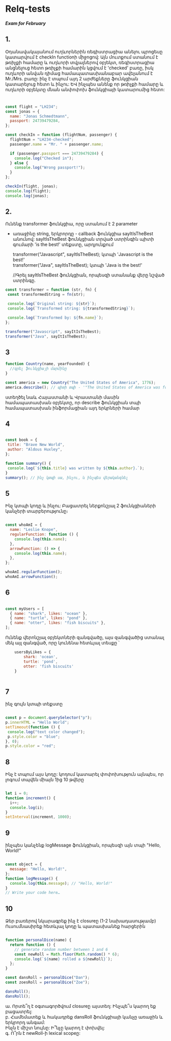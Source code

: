 # Relq-tests
##### Exam for February

## 1. 
Օդանավակայանում ուղևորներին ռեգիստրացիա անելու պրոցեսը կատարվում է 
 checkIn functionի միջոցով: Այն մուտքում ստանում է թռիչքի համարը և ուղևորի տվյալներով օբյեկտ,
 ռեգիստրացիա անցնելուց հետո թռիչքի համարին կցվում է 'checked' բառը, իսկ  ուղևորի
 անվան դիմաց համապատասխանաբար ավելանում է Mr./Mrs. բառը:
 ինչ է տպում այդ 2 արժեքները ֆունկցիան կատարելուց հետո և ինչու:
 ԵՎ ինչպես անենք որ թռիչքի համարը և ուղևորի օբյեկտը մնան անփոփոխ ֆունկցիայի կատարումից հետո:
#
```js story
const flight = "LH234";
const jonas = {
  name: "Jonas Schmedtmann",
  passport: 24739479284,
};

const checkIn = function (flightNum, passenger) {
  flightNum = "LH234-checked";
  passenger.name = "Mr. " + passenger.name;

  if (passenger.passport === 24739479284) {
    console.log("Checked in");
  } else {
    console.log("Wrong passport!");
  }
};

checkIn(flight, jonas);
console.log(flight);
console.log(jonas);
```

## 2. 
Ունենք transformer ֆունկցիա, որը ստանում է 2 parameter
 - առաջինը string, երկրորդը - callback ֆունկցիա sayItIsTheBest անունով:
 sayItIsTheBest ֆունկցիան տրված ստրինգին պիտի գումարի 'is the best!' տեքստը,
 արդյունքում 
 
     transformer("Javascript", sayItIsTheBest);  կտպի 'Javascript is the best!' <br/>
     transformer("Java", sayItIsTheBest);  կտպի 'Java is the best!'

     //Գրել sayItIsTheBest ֆունկցիան, որպեսզի ստանանք վերը նշված ստրինգը.	

 
 ``` js story
const transformer = function (str, fn) {
  const transformedString = fn(str);

  console.log(`Original string: ${str}`);
  console.log(`Transformed string: ${transformedString}`);

  console.log(`Transformed by: ${fn.name}`);
};

transformer("Javascript", sayItIsTheBest);
transformer("Java", sayItIsTheBest);

```

## 3
```js story
function Country(name, yearFounded) {
  //գրել ֆունկցիայի մարմինը
}

const america = new Country("The United States of America", 1776);
america.describe(); // պիտի տպի - '"The United States of America was founded in 1776';

```
ստեղծել նաև Հայաստանի և Վրաստանի մասին համապատասխան օբյեկտը,
 որ describe ֆունկցիան տպի համապատասխան ինֆորմացիան այդ երկրների համար

## 4
 
 ``` js story
 
const book = {
  title: "Brave New World",
  author: "Aldous Huxley",
};

function summary() {
  console.log(`${this.title} was written by ${this.author}.`);
}
summary(); // ինչ կտպի սա, ինչու, և ինչպես վերականգնել

```
## 5
 Ինչ կտպի կոդը և ինչու: Բացատրել ներքոնշյալ 2 ֆունկցիաների կանչերի տարբերությունը։ 

```js story

const whoAmI = {
  name: "Leslie Knope",
  regularFunction: function () {
    console.log(this.name);
  },
  arrowFunction: () => {
    console.log(this.name);
  },
};

whoAmI.regularFunction();
whoAmI.arrowFunction();

```

## 6
```js story

const myUsers = [
  { name: "shark", likes: "ocean" },
  { name: "turtle", likes: "pond" },
  { name: "otter", likes: "fish biscuits" },
];

```
 Ունենք վերոնշյալ օբյեկտների զանգվածը, այս զանգվածից ստանալ մեկ այլ զանգված,
 որը կունենա հետևյալ տեսքը ՝
   
```js story 
	usersByLikes = {
		shark: 'ocean',
		turtle: 'pond',
		otter: 'fish biscuits'
	} 
 
```

## 7
 ինչ գույն կտպի տեքստը 
 
 ``` js story
 
const p = document.querySelector("p");
p.innerHTML = "Hello World";
setTimeout(function () {
  console.log("text color changed");
  p.style.color = "blue";
}, 0);
p.style.color = "red";

```

## 8
Ինչ է տպում այս կոդը:
կոդում կատարել փոփոխություն այնպես, որ լոգում տպվեն միայն 1ից 10 թվերը

``` js story

let i = 0;
function increment() {
  i++;
  console.log(i);
}
setInterval(increment, 1000);

```

## 9

ինչպես կանչենք logMessage ֆունկցիան, որպեսզի այն տպի "Hello, World!"

```js story

const object = {
  message: "Hello, World!",
};
function logMessage() {
  console.log(this.message); // "Hello, World!"
}
// Write your code here…

```

## 10
Ձեր բառերով նկարագրեք ինչ է closureը (1-2 նախադասությամբ) <br/>
Ուսումնասիրեք հետևյալ կոդը և պատասխանեք հարցերին 

``` js story

function personalDice(name) {
  return function () {
    // generate random number between 1 and 6
    const newRoll = Math.floor(Math.random() * 6);
    console.log(`${name} rolled a ${newRoll}`);
  };
}

const dansRoll = personalDice("Dan");
const zoesRoll = personalDice("Zoe");

dansRoll();
dansRoll();

```

ա. Որտե՞ղ է օգտագործվում closureը այստեղ: Ինչպե՞ս կարող եք բացատրել: <br/>
բ. Համեմատեք և հակադրեք dansRoll ֆունկցիայի կանչը առաջին և երկրորդ անգամ:<br/>
  Ինչն է միշտ նույնը: Ի՞նչը կարող է փոխվել:<br/>
  գ. Ո՞րն է newRoll-ի lexical scopeը:


